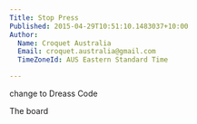 ```yaml
---
Title: Stop Press
Published: 2015-04-29T10:51:10.1483037+10:00
Author:
  Name: Croquet Australia
  Email: croquet.australia@gmail.com
  TimeZoneId: AUS Eastern Standard Time

---
```

change to Dreass Code

The board